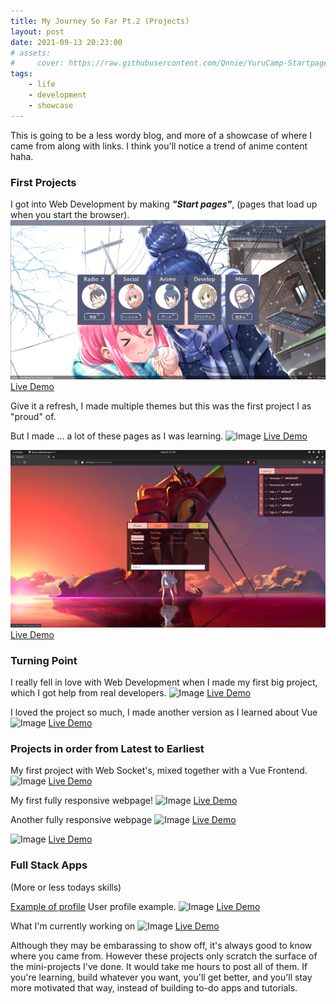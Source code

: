 ```yaml
---
title: My Journey So Far Pt.2 (Projects)
layout: post
date: 2021-09-13 20:23:00
# assets:
#     cover: https://raw.githubusercontent.com/Qnnie/YuruCamp-Startpage/master/images/preview.png
tags:
    - life
    - development
    - showcase
---
```


This is going to be a less wordy blog, and more of a showcase of where I came from along with links. I think you'll notice a trend of anime content haha.

### First Projects

I got into Web Development by making **_"Start pages"_**, (pages that load up when you start the browser).
![Image](https://raw.githubusercontent.com/Qnnie/YuruCamp-Startpage/master/images/preview.png)
[Live Demo](https://qnnie.github.io/YuruCamp-Startpage/)

Give it a refresh, I made multiple themes but this was the first project I as "proud" of.

But I made ... a lot of these pages as I was learning.
![Image](https://raw.githubusercontent.com/LewLewonics/Shades/master/Thumbnail.jpg)
[Live Demo](https://lewlewonics.github.io/Shades/)

![Image](https://raw.githubusercontent.com/imVampi/Asuka-Start/master/images/thumbnail.png)
[Live Demo](https://imvampi.github.io/Asuka-Start/)

### Turning Point

I really fell in love with Web Development when I made my first big project, which I got help from real developers.
![Image](https://raw.githubusercontent.com/Qnnie/AnimeTierList/master/src/public/images/HomePreview.png)
[Live Demo](https://animetierlist.herokuapp.com)

I loved the project so much, I made another version as I learned about Vue
![Image](https://camo.githubusercontent.com/3de2cf6384b7325f7fa56a7c32ccd2f4cc9169763e23e32cdcda042ce084bbca/68747470733a2f2f692e6962622e636f2f667171394470632f53637265656e2d53686f742d323032312d30322d31382d61742d312d30362d35392d414d2e706e67)
[Live Demo](https://anitier.com/)

### Projects in order from Latest to Earliest

My first project with Web Socket's, mixed together with a Vue Frontend.
![Image](https://camo.githubusercontent.com/cc187a391568c9282ad384019a9c296949ebfcb853ddbab3b554aef06822ae65/68747470733a2f2f692e6962622e636f2f3343376a7337442f53637265656e2d53686f742d323032312d30332d31342d61742d392d35382d31372d504d2e706e67)
[Live Demo](https://triviabrain.herokuapp.com/)

My first fully responsive webpage!
![Image](https://camo.githubusercontent.com/e423721a985aba8fa1f46caf6a9f8cccb73d3a42a3d1b5a218bdf9148eebec97/68747470733a2f2f692e6962622e636f2f4b7232353178582f53637265656e2d53686f742d323032312d30322d31382d61742d312d31312d32342d414d2e706e67)
[Live Demo](https://keyvisualarts.netlify.app/)

Another fully responsive webpage
![Image](https://files.catbox.moe/i2drfc.png)
[Live Demo](https://planet-viewer.netlify.app/mercury)

![Image](https://camo.githubusercontent.com/0c1c2cf25434714163f71d809b8ca91e2d36eaffd98f7d5531710679e01f98eb/68747470733a2f2f66696c65732e636174626f782e6d6f652f61636b3970372e706e67)
[Live Demo](https://guess-anime-song.netlify.app/)

### Full Stack Apps

(More or less todays skills)

[Example of profile](https://nippah.com/user/kaiandlulu) User profile example.
![Image](https://camo.githubusercontent.com/5793e4cabd104a4bcbab90ad380337cb807afff133eae744afcf250182d2fe45/68747470733a2f2f692e6962622e636f2f6d7a6353626b592f53637265656e2d53686f742d323032312d30342d30312d61742d332d32362d31372d414d2e706e67)
[Live Demo](https://nippah.com)

What I'm currently working on
![Image](https://camo.githubusercontent.com/5e56eb030f63158eb2dc0e91c6247091b6315e9771ebc189c8a01c16cdafde1f/68747470733a2f2f66696c65732e636174626f782e6d6f652f7634667275692e706e67)
[Live Demo](https://aniopeningsonline.netlify.app)

Although they may be embarassing to show off, it's always good to know where you came from. However these projects only scratch the surface of the mini-projects I've done. It would take me hours to post all of them.
If you're learning, build whatever you want, you'll get better, and you'll stay more motivated that way, instead of building to-do apps and tutorials.
